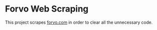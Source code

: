 # Forvo Web Scraping

This project scrapes [forvo.com](http://forvo.com) in order to clear all the unnecessary code.
